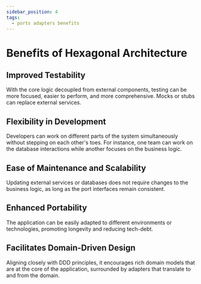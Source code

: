 ```yaml
---
sidebar_position: 4
tags:
  - ports adapters benefits
---
```


# Benefits of Hexagonal Architecture

## Improved Testability

With the core logic decoupled from external components, testing can be more focused, easier to perform, and more comprehensive. Mocks or stubs can replace external services.

## Flexibility in Development

Developers can work on different parts of the system simultaneously without stepping on each other's toes. For instance, one team can work on the database interactions while another focuses on the business logic.

## Ease of Maintenance and Scalability

Updating external services or databases does not require changes to the business logic, as long as the port interfaces remain consistent.

## Enhanced Portability

The application can be easily adapted to different environments or technologies, promoting longevity and reducing tech-debt.

## Facilitates Domain-Driven Design

Aligning closely with DDD principles, it encourages rich domain models that are at the core of the application, surrounded by adapters that translate to and from the domain.
